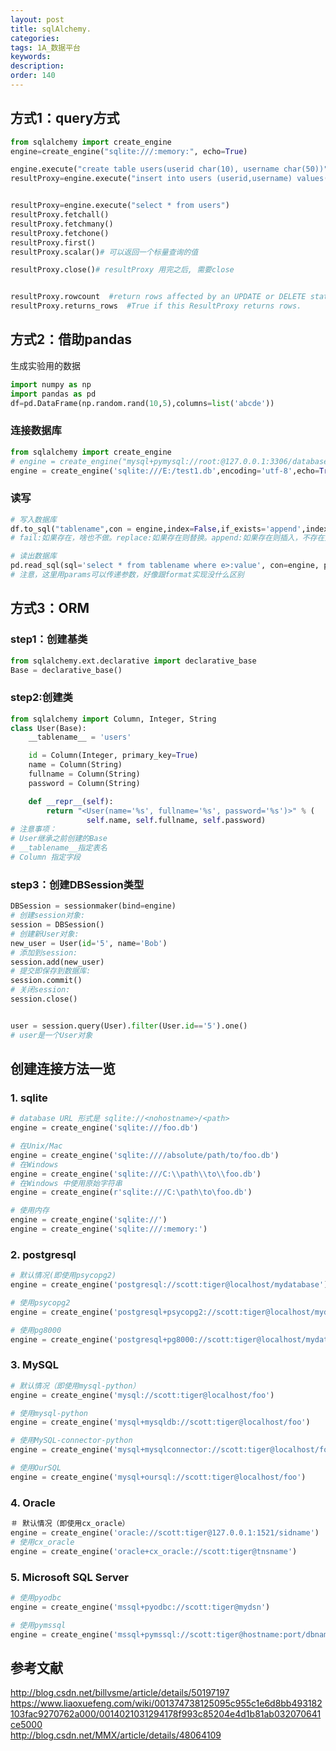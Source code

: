 ```yaml
---
layout: post
title: sqlAlchemy.
categories:
tags: 1A_数据平台
keywords:
description:
order: 140
---
```


## 方式1：query方式
```py
from sqlalchemy import create_engine
engine=create_engine("sqlite:///:memory:", echo=True)
```

```py
engine.execute("create table users(userid char(10), username char(50))")
resultProxy=engine.execute("insert into users (userid,username) values('user1','tony')")


resultProxy=engine.execute("select * from users")
resultProxy.fetchall()
resultProxy.fetchmany()
resultProxy.fetchone()
resultProxy.first()
resultProxy.scalar()# 可以返回一个标量查询的值

resultProxy.close()# resultProxy 用完之后, 需要close


resultProxy.rowcount  #return rows affected by an UPDATE or DELETE statement
resultProxy.returns_rows  #True if this ResultProxy returns rows.
```




## 方式2：借助pandas

生成实验用的数据
```py
import numpy as np
import pandas as pd
df=pd.DataFrame(np.random.rand(10,5),columns=list('abcde'))
```

### 连接数据库
```py
from sqlalchemy import create_engine
# engine = create_engine("mysql+pymysql://root:@127.0.0.1:3306/databasename?charset=utf8")
engine = create_engine('sqlite:///E:/test1.db',encoding='utf-8',echo=True)
```

### 读写
```py
# 写入数据库
df.to_sql("tablename",con = engine,index=False,if_exists='append',index_label=False)
# fail:如果存在，啥也不做。replace:如果存在则替换。append:如果存在则插入，不存在则创建

# 读出数据库
pd.read_sql(sql='select * from tablename where e>:value', con=engine, params={'value':0.5})
# 注意，这里用params可以传递参数，好像跟format实现没什么区别
```


## 方式3：ORM

### step1：创建基类
```py
from sqlalchemy.ext.declarative import declarative_base
Base = declarative_base()
```
### step2:创建类
```py
from sqlalchemy import Column, Integer, String
class User(Base):
    __tablename__ = 'users'

    id = Column(Integer, primary_key=True)
    name = Column(String)
    fullname = Column(String)
    password = Column(String)

    def __repr__(self):
        return "<User(name='%s', fullname='%s', password='%s')>" % (
                 self.name, self.fullname, self.password)   
# 注意事项：
# User继承之前创建的Base
# __tablename__指定表名
# Column 指定字段
```

### step3：创建DBSession类型
```py
DBSession = sessionmaker(bind=engine)
# 创建session对象:
session = DBSession()
# 创建新User对象:
new_user = User(id='5', name='Bob')
# 添加到session:
session.add(new_user)
# 提交即保存到数据库:
session.commit()
# 关闭session:
session.close()


user = session.query(User).filter(User.id=='5').one()
# user是一个User对象
```


## 创建连接方法一览
### 1. sqlite
```py
# database URL 形式是 sqlite://<nohostname>/<path>
engine = create_engine('sqlite:///foo.db')

# 在Unix/Mac
engine = create_engine('sqlite:////absolute/path/to/foo.db')
# 在Windows
engine = create_engine('sqlite:///C:\\path\\to\\foo.db')
# 在Windows 中使用原始字符串
engine = create_engine(r'sqlite:///C:\path\to\foo.db')

# 使用内存
engine = create_engine('sqlite://')
engine = create_engine('sqlite:///:memory:')
```
### 2. postgresql
```py
# 默认情况(即使用psycopg2)
engine = create_engine('postgresql://scott:tiger@localhost/mydatabase')

# 使用psycopg2
engine = create_engine('postgresql+psycopg2://scott:tiger@localhost/mydatabase')

# 使用pg8000
engine = create_engine('postgresql+pg8000://scott:tiger@localhost/mydatabase')
```
### 3. MySQL
```py
# 默认情况（即使用mysql-python）
engine = create_engine('mysql://scott:tiger@localhost/foo')

# 使用mysql-python
engine = create_engine('mysql+mysqldb://scott:tiger@localhost/foo')

# 使用MySQL-connector-python
engine = create_engine('mysql+mysqlconnector://scott:tiger@localhost/foo')

# 使用OurSQL
engine = create_engine('mysql+oursql://scott:tiger@localhost/foo')
```

### 4. Oracle
```py
＃ 默认情况（即使用cx_oracle）
engine = create_engine('oracle://scott:tiger@127.0.0.1:1521/sidname')
# 使用cx_oracle
engine = create_engine('oracle+cx_oracle://scott:tiger@tnsname')
```
### 5. Microsoft SQL Server
```py
# 使用pyodbc
engine = create_engine('mssql+pyodbc://scott:tiger@mydsn')

# 使用pymssql
engine = create_engine('mssql+pymssql://scott:tiger@hostname:port/dbname')
```

## 参考文献
http://blog.csdn.net/billvsme/article/details/50197197  
https://www.liaoxuefeng.com/wiki/001374738125095c955c1e6d8bb493182103fac9270762a000/0014021031294178f993c85204e4d1b81ab032070641ce5000  
http://blog.csdn.net/MMX/article/details/48064109
